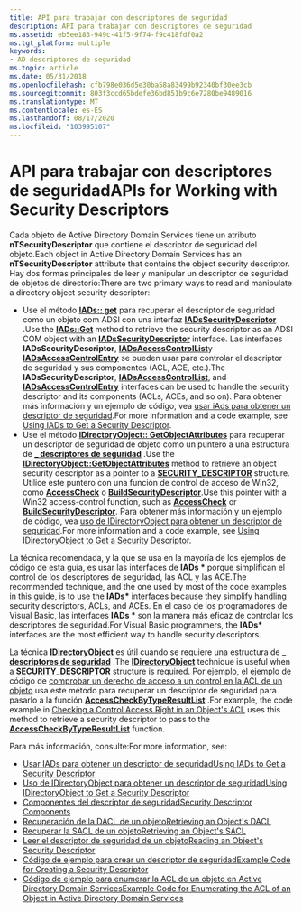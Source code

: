 ```yaml
---
title: API para trabajar con descriptores de seguridad
description: API para trabajar con descriptores de seguridad
ms.assetid: eb5ee183-949c-41f5-9f74-f9c418fdf0a2
ms.tgt_platform: multiple
keywords:
- AD descriptores de seguridad
ms.topic: article
ms.date: 05/31/2018
ms.openlocfilehash: cfb798e036d5e30ba58a83499b92340bf30ee3cb
ms.sourcegitcommit: 803f3ccd65bdefe36bd851b9c6e7280be9489016
ms.translationtype: MT
ms.contentlocale: es-ES
ms.lasthandoff: 08/17/2020
ms.locfileid: "103995107"
---
```

# <a name="apis-for-working-with-security-descriptors"></a><span data-ttu-id="69e92-104">API para trabajar con descriptores de seguridad</span><span class="sxs-lookup"><span data-stu-id="69e92-104">APIs for Working with Security Descriptors</span></span>

<span data-ttu-id="69e92-105">Cada objeto de Active Directory Domain Services tiene un atributo **nTSecurityDescriptor** que contiene el descriptor de seguridad del objeto.</span><span class="sxs-lookup"><span data-stu-id="69e92-105">Each object in Active Directory Domain Services has an **nTSecurityDescriptor** attribute that contains the object security descriptor.</span></span> <span data-ttu-id="69e92-106">Hay dos formas principales de leer y manipular un descriptor de seguridad de objetos de directorio:</span><span class="sxs-lookup"><span data-stu-id="69e92-106">There are two primary ways to read and manipulate a directory object security descriptor:</span></span>

-   <span data-ttu-id="69e92-107">Use el método [**IADs:: get**](/windows/desktop/api/iads/nf-iads-iads-get) para recuperar el descriptor de seguridad como un objeto com ADSI con una interfaz [**IADsSecurityDescriptor**](/windows/desktop/api/iads/nn-iads-iadssecuritydescriptor) .</span><span class="sxs-lookup"><span data-stu-id="69e92-107">Use the [**IADs::Get**](/windows/desktop/api/iads/nf-iads-iads-get) method to retrieve the security descriptor as an ADSI COM object with an [**IADsSecurityDescriptor**](/windows/desktop/api/iads/nn-iads-iadssecuritydescriptor) interface.</span></span> <span data-ttu-id="69e92-108">Las interfaces **IADsSecurityDescriptor**, [**IADsAccessControlList**](/windows/desktop/api/iads/nn-iads-iadsaccesscontrollist)y [**IADsAccessControlEntry**](/windows/desktop/api/iads/nn-iads-iadsaccesscontrolentry) se pueden usar para controlar el descriptor de seguridad y sus componentes (ACL, ACE, etc.).</span><span class="sxs-lookup"><span data-stu-id="69e92-108">The **IADsSecurityDescriptor**, [**IADsAccessControlList**](/windows/desktop/api/iads/nn-iads-iadsaccesscontrollist), and [**IADsAccessControlEntry**](/windows/desktop/api/iads/nn-iads-iadsaccesscontrolentry) interfaces can be used to handle the security descriptor and its components (ACLs, ACEs, and so on).</span></span> <span data-ttu-id="69e92-109">Para obtener más información y un ejemplo de código, vea [usar iAds para obtener un descriptor de seguridad](using-iads-to-get-a-security-descriptor.md).</span><span class="sxs-lookup"><span data-stu-id="69e92-109">For more information and a code example, see [Using IADs to Get a Security Descriptor](using-iads-to-get-a-security-descriptor.md).</span></span>
-   <span data-ttu-id="69e92-110">Use el método [**IDirectoryObject:: GetObjectAttributes**](/windows/desktop/api/iads/nf-iads-idirectoryobject-getobjectattributes) para recuperar un descriptor de seguridad de objeto como un puntero a una estructura de [**\_ descriptores de seguridad**](/windows/desktop/api/winnt/ns-winnt-security_descriptor) .</span><span class="sxs-lookup"><span data-stu-id="69e92-110">Use the [**IDirectoryObject::GetObjectAttributes**](/windows/desktop/api/iads/nf-iads-idirectoryobject-getobjectattributes) method to retrieve an object security descriptor as a pointer to a [**SECURITY\_DESCRIPTOR**](/windows/desktop/api/winnt/ns-winnt-security_descriptor) structure.</span></span> <span data-ttu-id="69e92-111">Utilice este puntero con una función de control de acceso de Win32, como [**AccessCheck**](/windows/desktop/api/securitybaseapi/nf-securitybaseapi-accesscheck) o [**BuildSecurityDescriptor**](/windows/desktop/api/aclapi/nf-aclapi-buildsecuritydescriptora).</span><span class="sxs-lookup"><span data-stu-id="69e92-111">Use this pointer with a Win32 access-control function, such as [**AccessCheck**](/windows/desktop/api/securitybaseapi/nf-securitybaseapi-accesscheck) or [**BuildSecurityDescriptor**](/windows/desktop/api/aclapi/nf-aclapi-buildsecuritydescriptora).</span></span> <span data-ttu-id="69e92-112">Para obtener más información y un ejemplo de código, vea [uso de IDirectoryObject para obtener un descriptor de seguridad](using-idirectoryobject-to-get-a-security-descriptor.md).</span><span class="sxs-lookup"><span data-stu-id="69e92-112">For more information and a code example, see [Using IDirectoryObject to Get a Security Descriptor](using-idirectoryobject-to-get-a-security-descriptor.md).</span></span>

<span data-ttu-id="69e92-113">La técnica recomendada, y la que se usa en la mayoría de los ejemplos de código de esta guía, es usar las interfaces de **IADs \*** porque simplifican el control de los descriptores de seguridad, las ACL y las ACE.</span><span class="sxs-lookup"><span data-stu-id="69e92-113">The recommended technique, and the one used by most of the code examples in this guide, is to use the **IADs\*** interfaces because they simplify handling security descriptors, ACLs, and ACEs.</span></span> <span data-ttu-id="69e92-114">En el caso de los programadores de Visual Basic, las interfaces **IADs \*** son la manera más eficaz de controlar los descriptores de seguridad.</span><span class="sxs-lookup"><span data-stu-id="69e92-114">For Visual Basic programmers, the **IADs\*** interfaces are the most efficient way to handle security descriptors.</span></span>

<span data-ttu-id="69e92-115">La técnica [**IDirectoryObject**](/windows/desktop/api/iads/nn-iads-idirectoryobject) es útil cuando se requiere una estructura de [**\_ descriptores de seguridad**](/windows/desktop/api/winnt/ns-winnt-security_descriptor) .</span><span class="sxs-lookup"><span data-stu-id="69e92-115">The [**IDirectoryObject**](/windows/desktop/api/iads/nn-iads-idirectoryobject) technique is useful when a [**SECURITY\_DESCRIPTOR**](/windows/desktop/api/winnt/ns-winnt-security_descriptor) structure is required.</span></span> <span data-ttu-id="69e92-116">Por ejemplo, el ejemplo de código de [comprobar un derecho de acceso a un control en la ACL de un objeto](checking-a-control-access-right-in-an-objectampaposs-acl.md) usa este método para recuperar un descriptor de seguridad para pasarlo a la función [**AccessCheckByTypeResultList**](/windows/desktop/api/securitybaseapi/nf-securitybaseapi-accesscheckbytyperesultlist) .</span><span class="sxs-lookup"><span data-stu-id="69e92-116">For example, the code example in [Checking a Control Access Right in an Object's ACL](checking-a-control-access-right-in-an-objectampaposs-acl.md) uses this method to retrieve a security descriptor to pass to the [**AccessCheckByTypeResultList**](/windows/desktop/api/securitybaseapi/nf-securitybaseapi-accesscheckbytyperesultlist) function.</span></span>

<span data-ttu-id="69e92-117">Para más información, consulte:</span><span class="sxs-lookup"><span data-stu-id="69e92-117">For more information, see:</span></span>

-   [<span data-ttu-id="69e92-118">Usar IADs para obtener un descriptor de seguridad</span><span class="sxs-lookup"><span data-stu-id="69e92-118">Using IADs to Get a Security Descriptor</span></span>](using-iads-to-get-a-security-descriptor.md)
-   [<span data-ttu-id="69e92-119">Uso de IDirectoryObject para obtener un descriptor de seguridad</span><span class="sxs-lookup"><span data-stu-id="69e92-119">Using IDirectoryObject to Get a Security Descriptor</span></span>](using-idirectoryobject-to-get-a-security-descriptor.md)
-   [<span data-ttu-id="69e92-120">Componentes del descriptor de seguridad</span><span class="sxs-lookup"><span data-stu-id="69e92-120">Security Descriptor Components</span></span>](security-descriptor-components.md)
-   [<span data-ttu-id="69e92-121">Recuperación de la DACL de un objeto</span><span class="sxs-lookup"><span data-stu-id="69e92-121">Retrieving an Object's DACL</span></span>](retrieving-an-objectampaposs-dacl.md)
-   [<span data-ttu-id="69e92-122">Recuperar la SACL de un objeto</span><span class="sxs-lookup"><span data-stu-id="69e92-122">Retrieving an Object's SACL</span></span>](retrieving-an-objectampaposs-sacl.md)
-   [<span data-ttu-id="69e92-123">Leer el descriptor de seguridad de un objeto</span><span class="sxs-lookup"><span data-stu-id="69e92-123">Reading an Object's Security Descriptor</span></span>](reading-an-objectampaposs-security-descriptor.md)
-   [<span data-ttu-id="69e92-124">Código de ejemplo para crear un descriptor de seguridad</span><span class="sxs-lookup"><span data-stu-id="69e92-124">Example Code for Creating a Security Descriptor</span></span>](example-code-for-creating-a-security-descriptor.md)
-   [<span data-ttu-id="69e92-125">Código de ejemplo para enumerar la ACL de un objeto en Active Directory Domain Services</span><span class="sxs-lookup"><span data-stu-id="69e92-125">Example Code for Enumerating the ACL of an Object in Active Directory Domain Services</span></span>](example-code-for-enumerating-the-acl-of-an-active-directory-object.md)

 

 